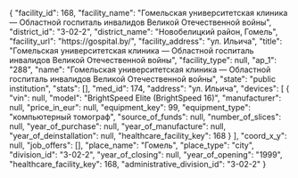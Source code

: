 {
    "facility_id": 168,
    "facility_name": "Гомельская университетская клиника — Областной госпиталь инвалидов Великой Отечественной войны",
    "district_id": "3-02-2",
    "district_name": "Новобелицкий район, Гомель",
    "facility_url": "https:\/\/gospital.by\/",
    "facility_address": "ул. Ильича",
    "title": "Гомельская университетская клиника — Областной госпиталь инвалидов Великой Отечественной войны",
    "facility_type": null,
    "ap_1": "288",
    "name": "Гомельская университетская клиника — Областной госпиталь инвалидов Великой Отечественной войны",
    "state": "public institution",
    "stats": [],
    "med_id": 174,
    "address": "ул. Ильича",
    "devices": [
        {
            "vin": null,
            "model": "BrightSpeed Elite (BrightSpeed 16)",
            "manufacturer": null,
            "price_in_eur": null,
            "equipment_key": 99,
            "equipment_type": "компьютерный томограф",
            "source_of_funds": null,
            "number_of_slices": null,
            "year_of_purchase": null,
            "year_of_manufacture": null,
            "year_of_deinstallation": null,
            "healthcare_facility_key": 168
        }
    ],
    "coord_x_y": null,
    "job_offers": [],
    "place_name": "Гомель",
    "place_type": "city",
    "division_id": "3-02-2",
    "year_of_closing": null,
    "year_of_opening": "1999",
    "healthcare_facility_key": 168,
    "administrative_division_id": "3-02-2"
}